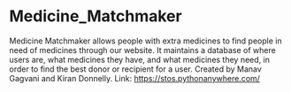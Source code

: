 # Medicine_Matchmaker
Medicine Matchmaker allows people with extra medicines to find people in need of medicines through our website. It maintains a database of where users are, what medicines they have, and what medicines they need, in order to find the best donor or recipient for a user. Created by Manav Gagvani and Kiran Donnelly. Link: https://stos.pythonanywhere.com/

